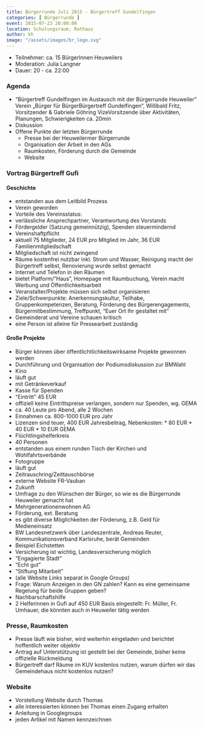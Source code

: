 ```yaml
---
title: Bürgerrunde Juli 2015 - Bürgertreff Gundelfingen
categories: [ Bürgerrunde ]
event: 2015-07-23 20:00:00
location: Schulungsraum, Rathaus
author: kh
image: "/assets/images/br_logo.svg"
---
```


* Teilnehmer: ca. 15 BürgerInnen Heuweilers
* Moderation: Julia Langner
* Dauer: 20 - ca. 22:00

### Agenda

* “Bürgertreff Gundelfingen im Austausch mit der Bürgerrunde Heuweiler” Verein „Bürger für BürgerBürgertreff Gundelfingen“, Willibald Fritz, Vorsitzender & Gabriele Göhring VizeVorsitzende über Aktivitäten, Planungen, Schwierigkeiten ca. 20min
* Diskussion
* Offene Punkte der letzten Bürgerrunde
    * Presse bei der Heuweilermer Bürgerrunde
    * Organisation der Arbeit in den AGs
    * Raumkosten, Förderung durch die Gemeinde
    * Website

### Vortrag Bürgertreff Gufi

#### Geschichte

* entstanden aus dem Leitbild Prozess
* Verein geworden
* Vorteile des Vereinsstatus:
* verlässliche Ansprechpartner, Verantwortung des Vorstands
* Fördergelder (Satzung gemeinnützig), Spenden steuermindernd
* Vereinshaftpflicht
* aktuell 75 Mitglieder, 24 EUR pro Mitglied im Jahr, 36 EUR Familienmitgliedschaft
* Mitgliedschaft ist nicht zwingend
* Räume kostenfrei nutzbar inkl. Strom und Wasser, Reinigung macht der Bürgertreff selbst, Renovierung wurde selbst gemacht
* Internet und Telefon in den Räumen
* bietet Platform/”Haus”, Homepage mit Raumbuchung, Verein macht Werbung und Öffentlichkeitsarbeit
* Veranstalter/Projekte müssen sich selbst organisieren
* Ziele/Schwerpunkte: Anerkennungskultur, Teilhabe, Gruppenkompetenzen, Beratung, Förderung des Bürgerengagements, Bürgermitbestimmung, Treffpunkt, “Euer Ort Ihr gestaltet mit”
* Gemeinderat und Vereine schauen kritisch
* eine Person ist alleine für Pressearbeit zuständig

#### Große Projekte

* Bürger können über öffentlichtlichkeitswirksame Projekte gewonnen werden
* Durchführung und Organisation der Podiumsdiskussion zur BMWahl
* Kino
* läuft gut
* mit Getränkeverkauf
* Kasse für Spenden
* “Eintritt” 45 EUR
* offiziell keine Eintrittspreise verlangen, sondern nur Spenden, wg. GEMA
* ca. 40 Leute pro Abend, alle 2 Wochen
* Einnahmen ca. 800-1000 EUR pro Jahr
* Lizenzen sind teuer, 400 EUR Jahresbeitrag, Nebenkosten: * 80 EUR * 40 EUR * 10 EUR GEMA
* Flüchtlingshelferkreis
* 40 Personen
* entstanden aus einem runden Tisch der Kirchen und Wohlfahrtsverbände
* Fotogruppe
* läuft gut
* Zeitrauschring/Zeittauschbörse
* externe Website FR-Vauban
* Zukunft
* Umfrage zu den Wünschen der Bürger, so wie es die Bürgerrunde Heuweiler gemacht hat
* Mehrgenerationenwohnen AG
* Förderung, ext. Beratung
* es gibt diverse Möglichkeiten der Förderung, z.B. Geld für Medieneinsatz
* BW Landesnetzwerk über Landeszentrale, Andreas Reuter, Kommunikationsverband Karlsruhe, berät Gemeinden
* Beispiel Eichstetten
* Versicherung ist wichtig, Landesversicherung möglich
* “Engagierte Stadt”
* “Echt gut”
* “Stiftung Mitarbeit”
* (alle Website Links separat in Google Groups)
* Frage: Warum Anzeigen in den GN zahlen? Kann es eine gemeinsame Regelung für beide Gruppen geben?
* Nachbarschaftshilfe
* 2 Helferinnen in Gufi auf 450 EUR Basis eingestellt: Fr. Müller, Fr. Umhauer, die könnten auch in Heuweiler tätig werden    

### Presse, Raumkosten
* Presse läuft wie bisher, wird weiterhin eingeladen und berichtet hoffentlich weiter objektiv
* Antrag auf Unterstützung ist gestellt bei der Gemeinde, bisher keine offizielle Rückmeldung
* Bürgertreff darf Räume im KUV kostenlos nutzen, warum dürfen wir das Gemeindehaus nicht kostenlos nutzen?

### Website
* Vorstellung Website durch Thomas
* alle interessierten können bei Thomas einen Zugang erhalten
* Anleitung in Googlegroups
* jeden Artikel mit Namen kennzeichnen
